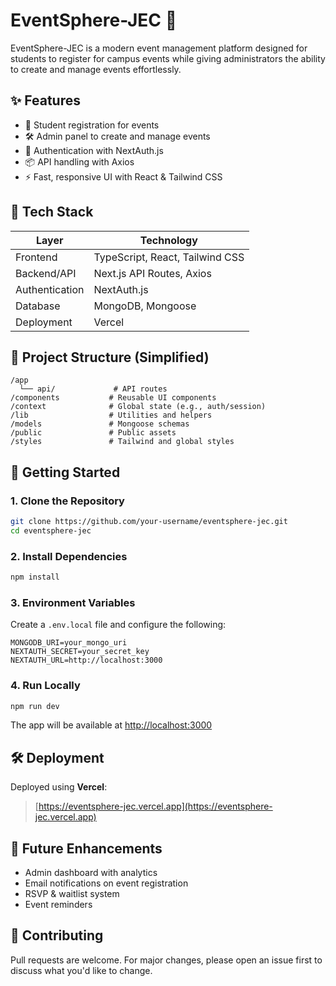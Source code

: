 # EventSphere-JEC 🎉

EventSphere-JEC is a modern event management platform designed for students to register for campus events while giving administrators the ability to create and manage events effortlessly.

## ✨ Features

- 🎫 Student registration for events
- 🛠 Admin panel to create and manage events
- 🔐 Authentication with NextAuth.js
- 📦 API handling with Axios
- ⚡ Fast, responsive UI with React & Tailwind CSS

## 🧱 Tech Stack

| Layer            | Technology                  |
|------------------|-----------------------------|
| Frontend         | TypeScript, React, Tailwind CSS |
| Backend/API      | Next.js API Routes, Axios   |
| Authentication   | NextAuth.js                 |
| Database         | MongoDB, Mongoose           |
| Deployment       | Vercel                      |

## 📂 Project Structure (Simplified)

```
/app
  └── api/             # API routes
/components           # Reusable UI components
/context              # Global state (e.g., auth/session)
/lib                  # Utilities and helpers
/models               # Mongoose schemas
/public               # Public assets
/styles               # Tailwind and global styles
```

## 🚀 Getting Started

### 1. Clone the Repository
```bash
git clone https://github.com/your-username/eventsphere-jec.git
cd eventsphere-jec
```

### 2. Install Dependencies
```bash
npm install
```

### 3. Environment Variables

Create a `.env.local` file and configure the following:

```env
MONGODB_URI=your_mongo_uri
NEXTAUTH_SECRET=your_secret_key
NEXTAUTH_URL=http://localhost:3000
```

### 4. Run Locally
```bash
npm run dev
```

The app will be available at [http://localhost:3000](http://localhost:3000)

## 🛠 Deployment

Deployed using **Vercel**:  
> [https://eventsphere-jec.vercel.app](https://eventsphere-jec.vercel.app)

## 📌 Future Enhancements

- Admin dashboard with analytics
- Email notifications on event registration
- RSVP & waitlist system
- Event reminders

## 🤝 Contributing

Pull requests are welcome. For major changes, please open an issue first to discuss what you'd like to change.
